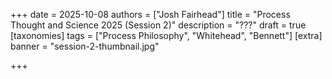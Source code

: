 +++
date = 2025-10-08
authors = ["Josh Fairhead"]
title = "Process Thought and Science 2025 (Session 2)"
description = "???"
draft = true
[taxonomies]
tags = ["Process Philosophy", "Whitehead", "Bennett"]
[extra]
banner = "session-2-thumbnail.jpg"

+++
